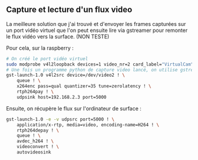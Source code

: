 ## Capture et lecture d'un flux video

La meilleure solution que j'ai trouvé et d'envoyer les frames capturées sur un port vidéo virtuel que l'on peut ensuite lire via gstreamer pour remonter le flux vidéo vers la surface. (NON TESTE)

Pour cela, sur la raspberry : 
```bash
# On créé le port vidéo virtuel
sudo modprobe v4l2loopback devices=1 video_nr=2 card_label="VirtualCam"
# Une fois un programme python de capture video lancé, on utilise gstreamer pour convertir le flux video en rtp et l'envoyer via udp sur l'ordinateur en surface
gst-launch-1.0 v4l2src device=/dev/video2 ! \
    queue ! \
    x264enc pass=qual quantizer=35 tune=zerolatency ! \
    rtph264pay ! \
    udpsink host=192.168.2.3 port=5000
```

Ensuite, on récupère le flux sur l'ordinateur de surface : 
```bash
gst-launch-1.0 -e -v udpsrc port=5000 ! \
	application/x-rtp, media=video, encoding-name=H264 ! \
	rtph264depay ! \
	queue ! \
	avdec_h264 ! \
	videoconvert ! \
	autovideosink
```